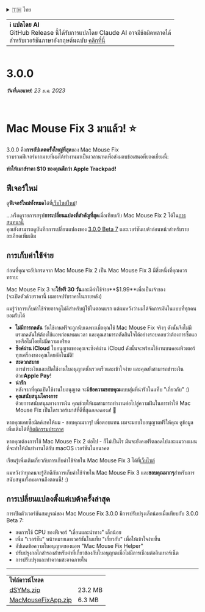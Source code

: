 <details>
<summary>🇹🇭 ไทย</summary>

[🇬🇧 English (GitHub)](https://github.com/noah-nuebling/mac-mouse-fix/releases/tag/3.0.0)\
[🇦🇩 Català](https://redirect.macmousefix.com/?target=mmf-release&tag=3.0.0&locale=ca)\
[🇩🇪 Deutsch](https://redirect.macmousefix.com/?target=mmf-release&tag=3.0.0&locale=de)\
[🇪🇸 Español](https://redirect.macmousefix.com/?target=mmf-release&tag=3.0.0&locale=es)\
[🇫🇷 Français](https://redirect.macmousefix.com/?target=mmf-release&tag=3.0.0&locale=fr)\
[🇮🇩 Indonesia](https://redirect.macmousefix.com/?target=mmf-release&tag=3.0.0&locale=id)\
[🇮🇹 Italiano](https://redirect.macmousefix.com/?target=mmf-release&tag=3.0.0&locale=it)\
[🇭🇺 Magyar](https://redirect.macmousefix.com/?target=mmf-release&tag=3.0.0&locale=hu)\
[🇳🇱 Nederlands](https://redirect.macmousefix.com/?target=mmf-release&tag=3.0.0&locale=nl)\
[🇵🇱 Polski](https://redirect.macmousefix.com/?target=mmf-release&tag=3.0.0&locale=pl)\
[🇧🇷 Português (Brasil)](https://redirect.macmousefix.com/?target=mmf-release&tag=3.0.0&locale=pt-BR)\
[🇵🇹 Português (Portugal)](https://redirect.macmousefix.com/?target=mmf-release&tag=3.0.0&locale=pt-PT)\
[🇷🇴 Română](https://redirect.macmousefix.com/?target=mmf-release&tag=3.0.0&locale=ro)\
[🇸🇪 Svenska](https://redirect.macmousefix.com/?target=mmf-release&tag=3.0.0&locale=sv)\
[🇻🇳 Tiếng Việt](https://redirect.macmousefix.com/?target=mmf-release&tag=3.0.0&locale=vi)\
[🇹🇷 Türkçe](https://redirect.macmousefix.com/?target=mmf-release&tag=3.0.0&locale=tr)\
[🇨🇿 Čeština](https://redirect.macmousefix.com/?target=mmf-release&tag=3.0.0&locale=cs)\
[🇬🇷 Ελληνικά](https://redirect.macmousefix.com/?target=mmf-release&tag=3.0.0&locale=el)\
[🇷🇺 Русский](https://redirect.macmousefix.com/?target=mmf-release&tag=3.0.0&locale=ru)\
[🇺🇦 Українська](https://redirect.macmousefix.com/?target=mmf-release&tag=3.0.0&locale=uk)\
[🇮🇱 עברית](https://redirect.macmousefix.com/?target=mmf-release&tag=3.0.0&locale=he)\
[🇸🇦 العربية](https://redirect.macmousefix.com/?target=mmf-release&tag=3.0.0&locale=ar)\
[🇮🇳 हिन्दी](https://redirect.macmousefix.com/?target=mmf-release&tag=3.0.0&locale=hi)\
**🇹🇭 ไทย**\
[🇨🇳 中文 (简体)](https://redirect.macmousefix.com/?target=mmf-release&tag=3.0.0&locale=zh-Hans)\
[🇨🇳 中文 (繁體)](https://redirect.macmousefix.com/?target=mmf-release&tag=3.0.0&locale=zh-Hant)\
[🇭🇰 中文（香港)](https://redirect.macmousefix.com/?target=mmf-release&tag=3.0.0&locale=zh-HK)\
[🇯🇵 日本語](https://redirect.macmousefix.com/?target=mmf-release&tag=3.0.0&locale=ja)\
[🇰🇷 한국어](https://redirect.macmousefix.com/?target=mmf-release&tag=3.0.0&locale=ko)\
[Help translate Mac Mouse Fix to different languages!](https://github.com/noah-nuebling/mac-mouse-fix/discussions/731)
</details>
<table align=><td>
<b>ℹ️ แปลโดย AI</b><br>
GitHub Release นี้ได้รับการแปลโดย Claude AI อาจมีข้อผิดพลาดได้<br>
สำหรับเวอร์ชันภาษาอังกฤษต้นฉบับ <a href="https://github.com/noah-nuebling/mac-mouse-fix/releases/tag/3.0.0">คลิกที่นี่</a>
</td></table>

<table></table>

# 3.0.0
***วันที่เผยแพร่:** 23 ธ.ค. 2023*

<br>

# Mac Mouse Fix 3 มาแล้ว! ⭐️

3.0.0 คือ**การอัปเดตครั้งใหญ่ที่สุด**ของ Mac Mouse Fix\
รวบรวมฟีเจอร์มากมายที่ผมได้ทำงานมาเป็นเวลานานเพื่อส่งมอบข้อเสนอที่ยอดเยี่ยมนี้:

**ทำให้เมาส์ราคา $10 ของคุณดีกว่า Apple Trackpad!**

## ฟีเจอร์ใหม่

ดู**ฟีเจอร์ใหม่ทั้งหมด**ได้ที่[เว็บไซต์ใหม่](http://macmousefix.com/)!

...หรือดูรายการสรุป**การเปลี่ยนแปลงที่สำคัญที่สุด**เมื่อเทียบกับ Mac Mouse Fix 2 ได้ใน[การสนทนานี้](https://github.com/noah-nuebling/mac-mouse-fix/discussions/743#discussioncomment-7938922)\
คุณยังสามารถดูบันทึกการเปลี่ยนแปลงของ [3.0.0 Beta 7](https://redirect.macmousefix.com/?target=mmf-release&tag=3.0.0-Beta-7&locale=th) และเวอร์ชันเบต้าก่อนหน้าสำหรับรายละเอียดเพิ่มเติม

## การเก็บค่าใช้จ่าย

ก่อนที่คุณจะอัปเกรดจาก Mac Mouse Fix 2 เป็น Mac Mouse Fix 3 มีสิ่งหนึ่งที่คุณควรทราบ:

Mac Mouse Fix 3 จะ**ใช้ฟรี 30 วัน**และมีค่าใช้จ่าย**$1.99**เพื่อเป็นเจ้าของ\
(จะเปิดตัวด้วยราคานี้ ผมอาจปรับราคาในภายหลัง)

ผมรู้ว่าการเก็บค่าใช้จ่ายอาจดูไม่ดีสำหรับผู้ใช้ในตอนแรก แต่ผมหวังว่าผมได้จัดการมันในแบบที่ทุกคนยอมรับได้

- **ไม่มีการกดดัน**
   วันใช้งานฟรีจะถูกนับเฉพาะเมื่อคุณใช้ Mac Mouse Fix จริงๆ ดังนั้นจึงไม่มีแรงกดดันให้ต้องใช้แอพก่อนหมดเวลา และคุณสามารถตัดสินใจได้อย่างรอบคอบว่าต้องการซื้อแอพหรือไม่โดยไม่มีความเครียด
- **ซิงค์ผ่าน iCloud**
  ใบอนุญาตของคุณจะซิงค์ผ่าน iCloud ดังนั้นจะพร้อมใช้งานบนคอมพิวเตอร์ทุกเครื่องของคุณโดยอัตโนมัติ!
- **สะดวกสบาย**\
   การชำระเงินและเปิดใช้งานใบอนุญาตนั้นรวดเร็วและเข้าใจง่าย และคุณยังสามารถชำระเงินด้วย**Apple Pay**!
- **น่ารัก**\
   หลังจากที่คุณเปิดใช้งานใบอนุญาต จะมี**ข้อความขอบคุณ**แบบสุ่มที่น่ารักในแท็บ "เกี่ยวกับ" :)
- **คุณสนับสนุนโครงการ**\
   ด้วยการสนับสนุนทางการเงิน คุณช่วยให้ผมสามารถทำงานต่อไปสู่ความฝันในการทำให้ Mac Mouse Fix เป็นไดรเวอร์เมาส์ที่ดีที่สุด*ตลอดกาล*! 🚀

หากคุณเคยซื้อมิลค์เชคให้ผม - ขอบคุณมากๆ! เพื่อตอบแทน ผมจะมอบใบอนุญาตฟรีให้คุณ ดูข้อมูลเพิ่มเติมได้ที่[กิตติกรรมประกาศ](https://github.com/noah-nuebling/mac-mouse-fix/blob/master/Acknowledgements.md#-paypal-donations)

หากคุณต้องการใช้ Mac Mouse Fix 2 ต่อไป - ก็ไม่เป็นไร มันจะยังคงฟรีตลอดไปและผมวางแผนที่จะทำให้มันทำงานได้กับ macOS เวอร์ชันในอนาคต

เรียนรู้เพิ่มเติมเกี่ยวกับการเก็บค่าใช้จ่ายใน Mac Mouse Fix 3 ได้ที่[เว็บไซต์](https://macmousefix.com/#price)

ผมหวังว่าทุกคนจะรู้สึกดีกับการเก็บค่าใช้จ่ายใน Mac Mouse Fix 3 และ**ขอบคุณมากๆ**สำหรับการสนับสนุนทั้งหมดจนถึงตอนนี้! :)

## การเปลี่ยนแปลงตั้งแต่เบต้าครั้งล่าสุด

การเปิดตัวเวอร์ชันสมบูรณ์ของ Mac Mouse Fix 3.0.0 มีการปรับปรุงเล็กน้อยเมื่อเทียบกับ 3.0.0 Beta 7:

- ลดการใช้ CPU ของฟีเจอร์ "เลื่อนและนำทาง" เล็กน้อย
- เพิ่ม "เวอร์ชัน" หน้าหมายเลขเวอร์ชันในแท็บ "เกี่ยวกับ" เพื่อให้เข้าใจง่ายขึ้น
- อัปเดตข้อความใบอนุญาตของแอพ "Mac Mouse Fix Helper"
- ปรับปรุงกลไกสำรองสำหรับค่าที่เกี่ยวข้องกับใบอนุญาตเมื่อไม่มีการเชื่อมต่ออินเทอร์เน็ต
- การปรับปรุงและทำความสะอาดภายใน

---

<table align="start">
<tr>
    <td colspan=2>
        <b>ไฟล์ดาวน์โหลด</b>
    </td>
</tr>
<tr>
    <td><a href="https://github.com/noah-nuebling/mac-mouse-fix/releases/download/3.0.0/dSYMs.zip">dSYMs.zip</a></td>
    <td>23.2 MB</td>
</tr>
<tr>
    <td><a href="https://github.com/noah-nuebling/mac-mouse-fix/releases/download/3.0.0/MacMouseFixApp.zip">MacMouseFixApp.zip</a></td>
    <td>6.3 MB</td>
</tr>
</table>
